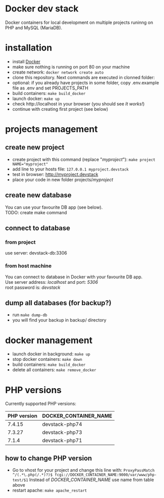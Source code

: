 # Docker dev stack
Docker containers for local development on multiple projects runinng on PHP and MySQL (MariaDB).

# installation
- install [Docker](https://www.docker.com/products/docker-desktop)
- make sure nothing is running on port 80 on your machine
- create network: `docker network create auto`
- clone this repository. Next commands are executed in clonned folder:
- optional: if you already have projects in some folder, copy .env.example file as .env and set PROJECTS_PATH
- build containers: `make build_docker`
- launch docker: `make up`
- check http://localhost in your browser (you should see *It works!*)
- continue with creating first project (see below)

# projects management
## create new project
- create project with this command (replace "*myproject*"): `make project NAME="myproject"`
- add line to your hosts file: `127.0.0.1 myproject.devstack`
- test in browser: http://myproject.devstack
- place your code in new folder projects/*myproject*

## create new database
You can use your favourite DB app (see below).\
TODO: create make command

## connect to database
### from project
use server: devstack-db:3306
### from host machine
You can connect to database in Docker with your favourite DB app.\
Use server address: *localhost* and port: *5306*\
root password is: *devstack*

## dump all databases (for backup?)
- run `make dump-db`
- you will find your backup in backup/ directory

# docker management
- launch docker in background: `make up`
- stop docker containers: `make down`
- build containers: `make build_docker`
- delete all containers: `make remove_docker`

# PHP versions

Currently supported PHP versions:

PHP version | DOCKER_CONTAINER_NAME
--- | ---
7.4.15 | devstack-php74
7.3.27 | devstack-php73
7.1.4 | devstack-php71

## how to change PHP version
- Go to vhost for your project and change this line with:
`ProxyPassMatch ^/(.*\.php(/.*)?)$ fcgi://DOCKER_CONTAINER_NAME:9000/var/www/php-test/$1`
Instead of *DOCKER_CONTAINER_NAME* use name from table above
- restart apache: `make apache_restart`